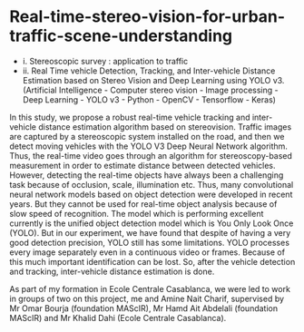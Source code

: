 # Real-time-stereo-vision-for-urban-traffic-scene-understanding
- i. Stereoscopic survey : application to traffic 
- ii. Real Time vehicle Detection, Tracking, and Inter-vehicle Distance Estimation based on Stereo Vision and Deep Learning using YOLO v3. (Artificial Intelligence - Computer stereo vision - Image processing - Deep Learning - YOLO v3 - Python - OpenCV - Tensorflow - Keras)

In this study, we propose a robust real-time vehicle tracking and inter-vehicle distance estimation algorithm based on stereovision. Traffic images are captured by a stereoscopic system installed on the road, and then we detect moving vehicles with the YOLO V3 Deep Neural Network algorithm. Thus, the real-time video goes through an algorithm for stereoscopy-based measurement in order to estimate distance between detected vehicles. However, detecting the real-time objects have always been a challenging task because of occlusion, scale, illumination etc. Thus, many convolutional neural network models based on object detection were developed in recent years. But they cannot be used for real-time object analysis because of slow speed of recognition. The model which is performing excellent currently is the unified object detection model which is You Only Look Once (YOLO). But in our experiment, we have found that despite of having a very good detection precision, YOLO still has some limitations. YOLO processes every image separately even in a continuous video or frames. Because of this much important identification can be lost. So, after the vehicle detection and tracking, inter-vehicle distance estimation is done. 

As part of my formation in Ecole Centrale Casablanca, we were led to work in groups of two on this project, me and Amine Nait Charif, supervised by Mr Omar Bourja (foundation MAScIR), Mr Hamd Ait Abdelali (foundation MAScIR) and Mr Khalid Dahi (Ecole Centrale Casablanca).
